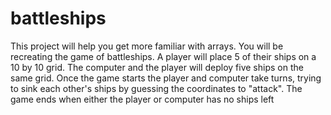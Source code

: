 # battleships
This project will help you get more familiar with arrays. You will be recreating the game of battleships. A player will place 5 of their ships on a 10 by 10 grid. The computer and the player will deploy five ships on the same grid. Once the game starts the player and computer take turns, trying to sink each other's ships by guessing the coordinates to "attack". The game ends when either the player or computer has no ships left
